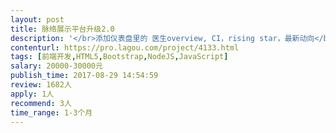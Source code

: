 ```yaml
---                
layout: post       
title: 脉络展示平台升级2.0           
description: '</br>添加仪表盘里的 医生overview, CI，rising star，最新动向</br>网络图-策略层面基于关系的社群划分及智能策略推荐模式</br>网络图-战术层面，从具体活动出发推荐专家</br>Profile 页面加入ego network 进行智能推荐</br>用户组之间共享数据</br>'     
contenturl: https://pro.lagou.com/project/4133.html      
tags: [前端开发,HTML5,Bootstrap,NodeJS,JavaScript]            
salary: 20000-30000元          
publish_time: 2017-08-29 14:54:59         
review: 1682人                   
apply: 1人                   
recommend: 3人                   
time_range: 1-3个月              
---                 
```

